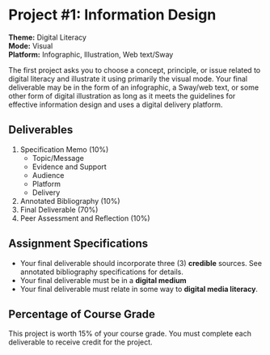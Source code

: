 # Project #1: Information Design 
**Theme:** Digital Literacy  
**Mode:** Visual  
**Platform:** Infographic, Illustration, Web text/Sway    

The first project asks you to choose a concept, principle, or issue related to digital literacy and illustrate it using primarily the visual mode. Your final deliverable may be in the form of an infographic, a Sway/web text, or some other form of digital illustration as long as it meets the guidelines for effective information design and uses a digital delivery platform. 

## Deliverables
1. Specification Memo (10%)
    * Topic/Message
    * Evidence and Support
    * Audience
    * Platform
    * Delivery 
2. Annotated Bibliography (10%) 
3. Final Deliverable (70%)
4. Peer Assessment and Reflection (10%)

## Assignment Specifications 
* Your final deliverable should incorporate three (3) **credible** sources. See annotated bibliography specifications for details.
* Your final deliverable must be in a **digital medium** 
* Your final deliverable must relate in some way to **digital media literacy**. 

## Percentage of Course Grade
This project is worth 15% of your course grade. You must complete each deliverable to receive credit for the project. 
